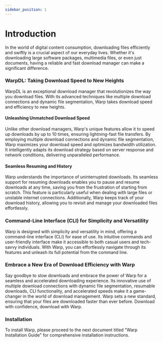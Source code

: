 ```yaml
---
sidebar_position: 1
---
```


# Introduction

In the world of digital content consumption, downloading files efficiently and swiftly is a crucial aspect of our everyday lives. Whether it's downloading large software packages, multimedia files, or even just documents, having a reliable and fast download manager can make a significant difference. 

### WarpDL: Taking Download Speed to New Heights

WarpDL is an exceptional download manager that revolutionizes the way you download files. With its advanced techniques like multiple download connections and dynamic file segmentation, Warp takes download speed and efficiency to new heights. 

#### Unleashing Unmatched Download Speed

Unlike other download managers, Warp's unique features allow it to speed up downloads by up to 10 times, ensuring lightning-fast file transfers. By employing multiple download connections and dynamic file segmentation, Warp maximizes your download speed and optimizes bandwidth utilization. It intelligently adapts its download strategy based on server response and network conditions, delivering unparalleled performance.

#### Seamless Resuming and History

Warp understands the importance of uninterrupted downloads. Its seamless support for resuming downloads enables you to pause and resume downloads at any time, saving you from the frustration of starting from scratch. This feature is particularly useful when dealing with large files or unstable internet connections. Additionally, Warp keeps track of your download history, allowing you to revisit and manage your downloaded files effortlessly.

### Command-Line Interface (CLI) for Simplicity and Versatility

Warp is designed with simplicity and versatility in mind, offering a command-line interface (CLI) for ease of use. Its intuitive commands and user-friendly interface make it accessible to both casual users and tech-savvy individuals. With Warp, you can effortlessly navigate through its features and unleash its full potential from the command line.

### Embrace a New Era of Download Efficiency with Warp

Say goodbye to slow downloads and embrace the power of Warp for a seamless and accelerated downloading experience. Its innovative use of multiple download connections with dynamic file segmentation, resumable downloads, CLI functionality, and accelerated speeds make it a game-changer in the world of download management. Warp sets a new standard, ensuring that your files are downloaded faster than ever before. Download with confidence, download with Warp.

### Installation

To install Warp, please proceed to the next document titled "Warp Installation Guide" for comprehensive installation instructions.